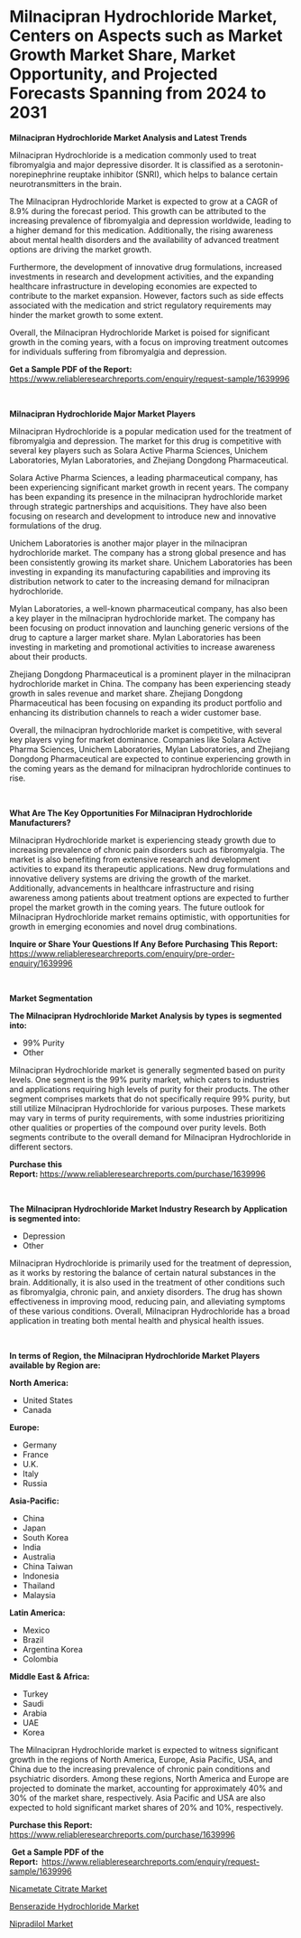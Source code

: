 <p><h1>Milnacipran Hydrochloride Market, Centers on Aspects such as Market Growth Market Share, Market Opportunity, and Projected Forecasts Spanning from 2024 to 2031</h1></p><p><strong>Milnacipran Hydrochloride Market Analysis and Latest Trends</strong></p>
<p><p>Milnacipran Hydrochloride is a medication commonly used to treat fibromyalgia and major depressive disorder. It is classified as a serotonin-norepinephrine reuptake inhibitor (SNRI), which helps to balance certain neurotransmitters in the brain.</p><p>The Milnacipran Hydrochloride Market is expected to grow at a CAGR of 8.9% during the forecast period. This growth can be attributed to the increasing prevalence of fibromyalgia and depression worldwide, leading to a higher demand for this medication. Additionally, the rising awareness about mental health disorders and the availability of advanced treatment options are driving the market growth.</p><p>Furthermore, the development of innovative drug formulations, increased investments in research and development activities, and the expanding healthcare infrastructure in developing economies are expected to contribute to the market expansion. However, factors such as side effects associated with the medication and strict regulatory requirements may hinder the market growth to some extent.</p><p>Overall, the Milnacipran Hydrochloride Market is poised for significant growth in the coming years, with a focus on improving treatment outcomes for individuals suffering from fibromyalgia and depression.</p></p>
<p><strong>Get a Sample PDF of the Report:&nbsp;</strong> <a href="https://www.reliableresearchreports.com/enquiry/request-sample/1639996">https://www.reliableresearchreports.com/enquiry/request-sample/1639996</a></p>
<p>&nbsp;</p>
<p><strong>Milnacipran Hydrochloride Major Market Players</strong></p>
<p><p>Milnacipran Hydrochloride is a popular medication used for the treatment of fibromyalgia and depression. The market for this drug is competitive with several key players such as Solara Active Pharma Sciences, Unichem Laboratories, Mylan Laboratories, and Zhejiang Dongdong Pharmaceutical.</p><p>Solara Active Pharma Sciences, a leading pharmaceutical company, has been experiencing significant market growth in recent years. The company has been expanding its presence in the milnacipran hydrochloride market through strategic partnerships and acquisitions. They have also been focusing on research and development to introduce new and innovative formulations of the drug.</p><p>Unichem Laboratories is another major player in the milnacipran hydrochloride market. The company has a strong global presence and has been consistently growing its market share. Unichem Laboratories has been investing in expanding its manufacturing capabilities and improving its distribution network to cater to the increasing demand for milnacipran hydrochloride.</p><p>Mylan Laboratories, a well-known pharmaceutical company, has also been a key player in the milnacipran hydrochloride market. The company has been focusing on product innovation and launching generic versions of the drug to capture a larger market share. Mylan Laboratories has been investing in marketing and promotional activities to increase awareness about their products.</p><p>Zhejiang Dongdong Pharmaceutical is a prominent player in the milnacipran hydrochloride market in China. The company has been experiencing steady growth in sales revenue and market share. Zhejiang Dongdong Pharmaceutical has been focusing on expanding its product portfolio and enhancing its distribution channels to reach a wider customer base.</p><p>Overall, the milnacipran hydrochloride market is competitive, with several key players vying for market dominance. Companies like Solara Active Pharma Sciences, Unichem Laboratories, Mylan Laboratories, and Zhejiang Dongdong Pharmaceutical are expected to continue experiencing growth in the coming years as the demand for milnacipran hydrochloride continues to rise.</p></p>
<p>&nbsp;</p>
<p><strong>What Are The Key Opportunities For Milnacipran Hydrochloride Manufacturers?</strong></p>
<p><p>Milnacipran Hydrochloride market is experiencing steady growth due to increasing prevalence of chronic pain disorders such as fibromyalgia. The market is also benefiting from extensive research and development activities to expand its therapeutic applications. New drug formulations and innovative delivery systems are driving the growth of the market. Additionally, advancements in healthcare infrastructure and rising awareness among patients about treatment options are expected to further propel the market growth in the coming years. The future outlook for Milnacipran Hydrochloride market remains optimistic, with opportunities for growth in emerging economies and novel drug combinations.</p></p>
<p><strong>Inquire or Share Your Questions If Any Before Purchasing This Report:</strong> <a href="https://www.reliableresearchreports.com/enquiry/pre-order-enquiry/1639996">https://www.reliableresearchreports.com/enquiry/pre-order-enquiry/1639996</a></p>
<p>&nbsp;</p>
<p><strong>Market Segmentation</strong></p>
<p><strong>The Milnacipran Hydrochloride Market Analysis by types is segmented into:</strong></p>
<p><ul><li>99% Purity</li><li>Other</li></ul></p>
<p><p>Milnacipran Hydrochloride market is generally segmented based on purity levels. One segment is the 99% purity market, which caters to industries and applications requiring high levels of purity for their products. The other segment comprises markets that do not specifically require 99% purity, but still utilize Milnacipran Hydrochloride for various purposes. These markets may vary in terms of purity requirements, with some industries prioritizing other qualities or properties of the compound over purity levels. Both segments contribute to the overall demand for Milnacipran Hydrochloride in different sectors.</p></p>
<p><strong>Purchase this Report:&nbsp;</strong><a href="https://www.reliableresearchreports.com/purchase/1639996">https://www.reliableresearchreports.com/purchase/1639996</a></p>
<p>&nbsp;</p>
<p><strong>The Milnacipran Hydrochloride Market Industry Research by Application is segmented into:</strong></p>
<p><ul><li>Depression</li><li>Other</li></ul></p>
<p><p>Milnacipran Hydrochloride is primarily used for the treatment of depression, as it works by restoring the balance of certain natural substances in the brain. Additionally, it is also used in the treatment of other conditions such as fibromyalgia, chronic pain, and anxiety disorders. The drug has shown effectiveness in improving mood, reducing pain, and alleviating symptoms of these various conditions. Overall, Milnacipran Hydrochloride has a broad application in treating both mental health and physical health issues.</p></p>
<p>&nbsp;</p>
<p><strong>In terms of Region, the Milnacipran Hydrochloride Market Players available by Region are:</strong></p>
<p>
    <p> <strong> North America: </strong>
        <ul>
            <li>United States</li>
            <li>Canada</li>
        </ul>
        </p> 
    <p> <strong> Europe: </strong>
        <ul>
            <li>Germany</li>
            <li>France</li>
            <li>U.K.</li>
            <li>Italy</li>
            <li>Russia</li>
        </ul>
        </p> 
    <p> <strong> Asia-Pacific: </strong>
        <ul>
            <li>China</li>
            <li>Japan</li>
            <li>South Korea</li>
            <li>India</li>
            <li>Australia</li>
            <li>China Taiwan</li>
            <li>Indonesia</li>
            <li>Thailand</li>
            <li>Malaysia</li>
        </ul>
        </p> 
    <p> <strong> Latin America: </strong>
        <ul>
            <li>Mexico</li>
            <li>Brazil</li>
            <li>Argentina Korea</li>
            <li>Colombia</li>
        </ul>
        </p> 
    <p> <strong> Middle East & Africa: </strong>
        <ul>
            <li>Turkey</li>
            <li>Saudi</li>
            <li>Arabia</li>
            <li>UAE</li>
            <li>Korea</li>
        </ul>
    </p>
    </p>
<p><p>The Milnacipran Hydrochloride market is expected to witness significant growth in the regions of North America, Europe, Asia Pacific, USA, and China due to the increasing prevalence of chronic pain conditions and psychiatric disorders. Among these regions, North America and Europe are projected to dominate the market, accounting for approximately 40% and 30% of the market share, respectively. Asia Pacific and USA are also expected to hold significant market shares of 20% and 10%, respectively.</p></p>
<p><strong>Purchase this Report: </strong><a href="https://www.reliableresearchreports.com/purchase/1639996">https://www.reliableresearchreports.com/purchase/1639996</a></p>
<p>&nbsp;<strong>Get a Sample PDF of the Report:&nbsp;&nbsp;</strong><a href="https://www.reliableresearchreports.com/enquiry/request-sample/1639996">https://www.reliableresearchreports.com/enquiry/request-sample/1639996</a></p>
<p><strong></strong></p>
<p><p><a href="https://github.com/bobicer/Market-Research-Report-List-2/blob/main/nicametate-citrate-market.md">Nicametate Citrate Market</a></p><p><a href="https://github.com/seekum/Market-Research-Report-List-1/blob/main/benserazide-hydrochloride-market.md">Benserazide Hydrochloride Market</a></p><p><a href="https://github.com/timeliteaut/Market-Research-Report-List-1/blob/main/nipradilol-market.md">Nipradilol Market</a></p></p>